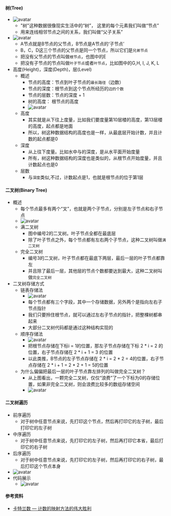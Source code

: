 #### 树(Tree)
- ![avatar](images/../../images/tree_1.png)
  - "树"这种数据很像现实生活中的“树”， 这里的每个元素我们叫做“节点”
  - 用来连线相邻节点之间的关系，我们叫做“父子关系”
- ![avatar](images/../../images/tree_2.png)
  - A节点就是B节点的父节点，B节点是A节点的‘子节点’
  - B，C，D这三个节点的父节点是同一个节点，所以它们是`兄弟节点`
  - 把没有父节点的节点叫做`根节点`，也图中的E
  - 把没有子节点的节点叫做`叶子节点`或者`叶节点`，比如图中的G,H, I, J, K, L
- 高度(Height)，深度(Depth)，层(Level)
  - 概述
    - 节点的高度：节点到叶子节点的`最长路径`（边数）
    - 节点的深度：根节点到这个节点所经历的`边的个数`
    - 节点的层数：节点的深度 + 1
    - 树的高度： 根节点的高度
    - ![avatar](images/../../images/tree_3.png)
  - 高度
    - 其实就是从下往上度量，比如我们要度量第10层楼的高度，第13层楼的高度，起点都是地面
    - 所以，树这种数据结构的高度也是一样，从最底层开始计数，并且计数的起点都是0
  - 深度
    - 从上往下度量。比如水中与的深度，是从水平面开始度量
    - 所有，树这种数据结构的深度也是类似的，从根节点开始度量，并且计数起点也是0
  - 层数
    - 与`深度`类似,不过，计数起点是1，也就是根节点的位于第1层

#### 二叉树(Binary Tree)
- 概述
  - 每个节点最多有两个“叉”，也就是两个子节点，分别是左子节点和右子节点
  - ![avatar](images/../../images/tree_4.png)
  - 满二叉树
    - 图中编号2的二叉树。叶子节点全都在最底层
    - 除了叶子节点之外，每个节点都有左右两个子节点，这种二叉树叫做`满二叉树`
  - 完全二叉树
    - 编号3的二叉树，叶子节点都在最底下两层，最后一层的叶子节点都靠左
    - 并且除了最后一层，其他层的节点个数都要达到最大，这种二叉树叫做`完全二叉树`
- 二叉树存储方式
  - 链表存储法
    - ![avatar](images/../../images/tree_5.png)
    - 每个节点都有三个字段，其中一个存储数据，另外两个是指向左右子节点指针
    - 我们只要拎住根节点，就可以通过左右子节点的指针，把整棵树都串起来
    - 大部分二叉树代码都是通过这种结构实现的
  - 顺序存储法
    - ![avatar](images/../../images/tree_6.png)
    - 把根节点存储在下标i = 1的位置，那左子节点存储在下标 2 * i = 2 的位置，右子节点存储在 2 * i + 1 = 3 的位置
    - 以此类推，B节点的左子节点存储在 2 * i = 2 * 2 = 4的位置，右子节点存储在 2 * i + 1 = 2 * 2 + 1 = 5的位置
  - 为什么偏偏把最后一层的叶子节点靠左排列的叫做完全二叉树？
    - 从上图看出，一颗完全二叉树，仅仅“浪费”了一个下标为0的存储位置，如果非完全二叉树，则会浪费比较多的数组存储空间
    - ![avatar](images/../../images/tree_7.png)
  
#### 二叉树遍历
- 前序遍历
  - 对于树中任意节点来说，先打印这个节点，然后再打印它的左子树，最后打印它的左子树
- 中序遍历
  - 对于树中任意节点来说，先打印它的左子树，然后再打印它本省，最后打印它的右子树
- 后序遍历
  - 对于树中任意节点来说，先打印它的左子树，然后再打印它的右子树，最后打印这个节点本身
- ![avatar](images/../../images/tree_8.png)
- 代码展示
  - ![avatar](images/../../images/tree_9.png)

#### 参考资料
- [卡特兰数 — 计数的映射方法的伟大胜利](http://lanqi.org/skills/10939/)